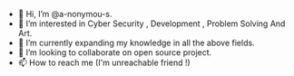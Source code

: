 - 👋 Hi, I’m @a-nonymou-s.
- 👀 I’m interested in Cyber Security , Development , Problem Solving And Art.
- 🌱 I’m currently expanding my knowledge in all the above fields.
- 💞️ I’m looking to collaborate on open source project.
- 📫 How to reach me (I'm unreachable friend !)

<!---
a-nonymou-s/a-nonymou-s is a ✨ special ✨ repository because its `README.md` (this file) appears on your GitHub profile.
You can click the Preview link to take a look at your changes.
--->
